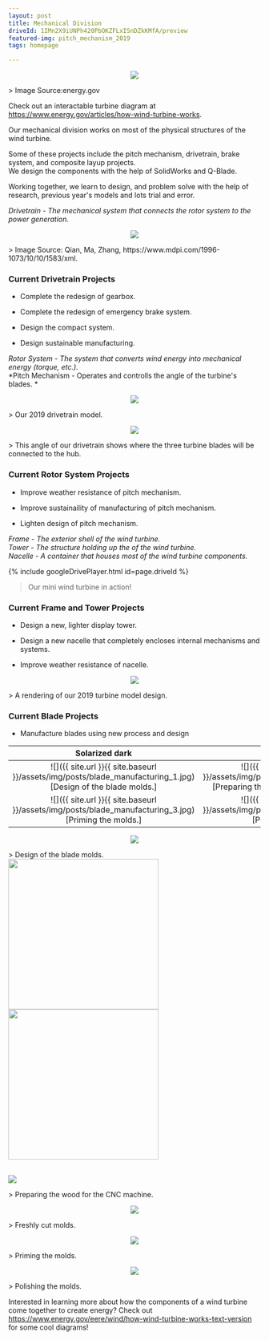 ```yaml
---
layout: post
title: Mechanical Division
driveId: 1IMn2X9iUNPh420PbOKZFLxISnDZkKMfA/preview
featured-img: pitch_mechanism_2019
tags: homepage

---
```

<p align="center">
  <img src="{{ site.url }}{{ site.baseurl }}/assets/img/posts/wind_turbine_diagram.png">
</p>
> Image Source:energy.gov

Check out an interactable turbine diagram at <https://www.energy.gov/articles/how-wind-turbine-works>.


Our mechanical division works on most of the physical structures of the wind turbine. 

Some of these projects include the pitch mechanism, drivetrain, brake system, and composite layup projects.  
We design the components with the help of SolidWorks and Q-Blade.

Working together, we learn to design, and problem solve with the help of research, previous year's models and lots trial and error.





*Drivetrain - The mechanical system that connects the rotor system to the power generation.*  

<p align="center">
  <img src="{{ site.url }}{{ site.baseurl }}/assets/img/posts/drivetrain_diagram.png">
</p>
> Image Source: Qian, Ma, Zhang, https://www.mdpi.com/1996-1073/10/10/1583/xml.


### Current Drivetrain Projects

* Complete the redesign of gearbox.

* Complete the redesign of emergency brake system.

* Design the compact system.

* Design sustainable manufacturing.

*Rotor System - The system that converts wind energy into mechanical energy (torque, etc.).*  
*Pitch Mechanism - Operates and controlls the angle of the turbine's blades. *  

<p align="center">
  <img src="{{ site.url }}{{ site.baseurl }}/assets/img/posts/drivetrain.jpg">
</p>
> Our 2019 drivetrain model.

<p align="center">
  <img src="{{ site.url }}{{ site.baseurl }}/assets/img/posts/drivetrain_back.jpg">
</p>
> This angle of our drivetrain shows where the three turbine blades will be connected to the hub.

### Current Rotor System Projects

* Improve weather resistance of pitch mechanism.

* Improve sustainaility of manufacturing of pitch mechanism.

* Lighten design of pitch mechanism.

*Frame - The exterior shell of the wind turbine.*  
*Tower - The structure holding up the of the wind turbine.*  
*Nacelle - A container that houses most of the wind turbine components.*  


{% include googleDrivePlayer.html id=page.driveId %}
> Our mini wind turbine in action!

### Current Frame and Tower Projects

* Design a new, lighter display tower.

* Design a new nacelle that completely encloses internal mechanisms and systems.

* Improve weather resistance of nacelle.

<p align="center">
  <img src="{{ site.url }}{{ site.baseurl }}/assets/img/posts/full_render_2019.jpg">
</p>
> A rendering of our 2019 turbine model design.

### Current Blade Projects

* Manufacture blades using new process and design


Solarized dark             |  Solarized Ocean
:-------------------------:|:-------------------------:
![]({{ site.url }}{{ site.baseurl }}/assets/img/posts/blade_manufacturing_1.jpg)[Design of the blade molds.] |  ![]({{ site.url }}{{ site.baseurl }}/assets/img/posts/blade_manufacturing_2.jpg) [Preparing the wood for the CNC machine.]
![]({{ site.url }}{{ site.baseurl }}/assets/img/posts/blade_manufacturing_3.jpg) [Priming the molds.] |  ![]({{ site.url }}{{ site.baseurl }}/assets/img/posts/blade_manufacturing_4.jpg) [Polishing the molds. ]

<p align="center">
  <img src="{{ site.url }}{{ site.baseurl }}/assets/img/posts/blade_design.jpg">
</p>
> Design of the blade molds.

<section>
    <img width="300" src="{{ site.url }}{{ site.baseurl }}/assets/img/posts/blade_design.jpg">
    <img width="300" src="{{ site.url }}{{ site.baseurl }}/assets/img/posts/blade_manufacturing_1.jpg">
</section>


<p align="center">
  <div>
  <br>
  </div>
  <img src="{{ site.url }}{{ site.baseurl }}/assets/img/posts/blade_manufacturing_1.jpg">
</p>
> Preparing the wood for the CNC machine.




<p align="center">
  <img src="{{ site.url }}{{ site.baseurl }}/assets/img/posts/blade_manufacturing_2.jpg">
</p>
> Freshly cut molds.



<p align="center">
  <img src="{{ site.url }}{{ site.baseurl }}/assets/img/posts/blade_manufacturing_3.jpg">
</p>
> Priming the molds.



<p align="center">
  <img src="{{ site.url }}{{ site.baseurl }}/assets/img/posts/blade_manufacturing_4.jpg">
</p>
> Polishing the molds. 


Interested in learning more about how the components of a wind turbine come together to create energy? 
Check out <https://www.energy.gov/eere/wind/how-wind-turbine-works-text-version> for some cool diagrams!
